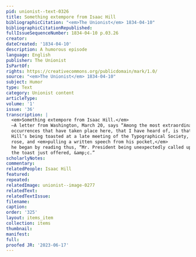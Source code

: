 ```yaml
---
pid: unionist--text-0326
title: Something extempore from Isaac Hill
bibliographicCitation: "<em>The Unionist</em> 1834-04-10"
bibliographicCitationRepublished: 
fullIssueSequenceNumber: 1834-04-10 p.03.26
creator: 
dateCreated: '1834-04-10'
description: A humorous episode
language: English
publisher: The Unionist
IsPartOf: 
rights: https://creativecommons.org/publicdomain/mark/1.0/
source: "<em>The Unionist</em> 1834-04-10"
subject: Humor
type: Text
category: Unionist content
articleType: 
volume: '1'
issue: '36'
transcription: |
  <em>Something extempore from Isaac Hill.</em>
  —A letter from Washington, March 20, says “Among the most extraordinary
  occurrences that have taken place here, that I have heard of, is that of Isaac
  Hill’s being toasted at a late meeting of the Typographical Society, when he
  rose, and <em>pulling a written speech from his pocket,</em>
  he began by reading thus, “Mr. President being unexpectedly called upon by
  the toast just offered, &amp;c.”
scholarlyNotes: 
commentary: 
relatedPeople: Isaac Hill
featured: 
repeated: 
relatedImage: unionist--image-0277
relatedText: 
relatedTextIssue: 
filename: 
caption: 
order: '325'
layout: items_item
collection: items
thumbnail: 
manifest: 
full: 
proofed JR: '2023-06-17'
---
```

